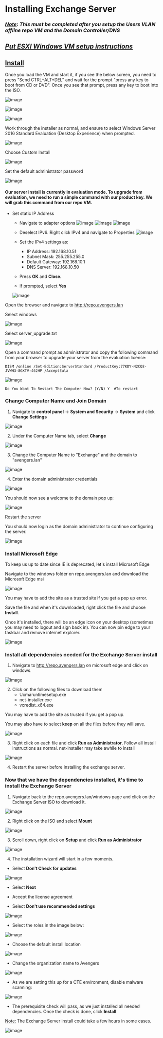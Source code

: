 # Installing Exchange Server

### ***<u>Note</u>: This must be completed after you setup the Users VLAN offline repo VM and the Domain Controller/DNS***

## ***<b><u>Put ESXI Windows VM setup instructions</u></b>***

## <b><u>Install</u></b>

Once you load the VM and start it, if you see the below screen, you need to press "Send CTRL+ALT+DEL" and wait for the prompt "press any key to boot from CD or DVD". Once you see that prompt, press any key to boot into the ISO.

![image](https://github.com/jonezy35/Training-Environment/blob/main/images/Screenshot%202023-03-19%20at%201.23.43%20PM.png?raw=true)

![image](https://github.com/jonezy35/Training-Environment/blob/main/images/Screenshot%202023-03-19%20at%201.23.58%20PM.png?raw=true)

![image](https://github.com/jonezy35/Training-Environment/blob/main/images/Screenshot%202023-03-19%20at%201.24.45%20PM.png?raw=true)

Work through the installer as normal, and ensure to select Windows Server 2016 Standard Evaluation (Desktop Experience) when prompted.

![image](https://github.com/jonezy35/Training-Environment/blob/main/images/Screenshot%202023-03-19%20at%201.27.43%20PM.png?raw=true)

Choose Custom Install

![image](https://github.com/jonezy35/Training-Environment/blob/main/images/Screenshot%202023-03-19%20at%201.28.33%20PM.png?raw=true)

Set the default administrator password

![image](https://github.com/jonezy35/Training-Environment/blob/main/images/Screenshot%202023-03-19%20at%201.38.27%20PM.png?raw=true)

#### Our server install is currently in evaluation mode. To upgrade from evaluation, we need to run a simple command with our product key. We will grab this command from our repo VM.

- Set static IP Address
    - Navigate to adapter options
    ![image](https://github.com/jonezy35/Training-Environment/blob/main/images/Screenshot%202023-03-17%20at%206.30.25%20PM.png?raw=true)
    ![image](https://github.com/jonezy35/Training-Environment/blob/main/images/Screenshot%202023-03-17%20at%206.30.31%20PM.png?raw=true)
    ![image](https://github.com/jonezy35/Training-Environment/blob/main/images/Screenshot%202023-03-17%20at%206.30.38%20PM.png?raw=true)

    - Deselect IPv6. Right click IPv4 and navigate to Properties
    ![image](https://github.com/jonezy35/Training-Environment/blob/main/images/Screenshot%202023-03-17%20at%206.30.51%20PM.png?raw=true)
    - Set the IPv4 settings as:
        - IP Address: 192.168.10.51
        - Subnet Mask: 255.255.255.0
        - Default Gateway: 192.168.10.1
        - DNS Server: 192.168.10.50

    - Press **OK** and **Close**.

    - If prompted, select **Yes**

    ![image](https://github.com/jonezy35/Training-Environment/blob/main/images/Screenshot%202023-03-19%20at%204.13.50%20PM.png?raw=true)

Open the browser and navigate to http://repo.avengers.lan

Select windows

![image](https://github.com/jonezy35/Training-Environment/blob/main/images/Screenshot%202023-03-19%20at%204.14.49%20PM.png?raw=true)

Select server_upgrade.txt

![image](https://github.com/jonezy35/Training-Environment/blob/main/images/Screenshot%202023-03-19%20at%204.14.59%20PM.png?raw=true)

Open a command prompt as administrator and copy the following command from your browser to upgrade your server from the evaluation license:

```
DISM /online /Set-Edition:ServerStandard /ProductKey:77KDY-N2CQ8-JVWH3-8GXTV-462HP /AcceptEula
```

![image](https://github.com/jonezy35/Training-Environment/blob/main/images/Screenshot%202023-03-19%20at%204.15.47%20PM.png?raw=true)

```
Do You Want To Restart The Computer Now? (Y/N) Y  #To restart
```

### Change Computer Name and Join Domain

1. Navigate to **control panel** -> **System and Security** -> **System** and click **Change Settings**

![image](https://github.com/jonezy35/Training-Environment/blob/main/images/Screenshot%202023-03-19%20at%204.25.09%20PM.png?raw=true)

2. Under the Computer Name tab, select **Change**

![image](https://github.com/jonezy35/Training-Environment/blob/main/images/Screenshot%202023-03-19%20at%204.26.47%20PM.png?raw=true)

3. Change the Computer Name to "Exchange" and the domain to "avengers.lan"

![image](https://github.com/jonezy35/Training-Environment/blob/main/images/Screenshot%202023-03-19%20at%204.27.36%20PM.png?raw=true)

4. Enter the domain administrator credentials

![image](https://github.com/jonezy35/Training-Environment/blob/main/images/Screenshot%202023-03-19%20at%204.28.19%20PM.png?raw=true)

You should now see a welcome to the domain pop up:

![image](https://github.com/jonezy35/Training-Environment/blob/main/images/Screenshot%202023-03-19%20at%204.28.26%20PM.png?raw=true)

Restart the server

You should now login as the domain administrator to continue configuring the server.

![image](https://github.com/jonezy35/Training-Environment/blob/main/images/Screenshot%202023-03-19%20at%204.31.34%20PM.png?raw=true)

### Install Microsoft Edge

To keep us up to date since IE is deprecated, let's install Microsoft Edge

Navigate to the windows folder on repo.avengers.lan and download the Microsoft Edge msi

![image](https://github.com/jonezy35/Training-Environment/blob/main/images/Screenshot%202023-03-19%20at%202.46.26%20PM.png?raw=true)

You may have to add the site as a trusted site if you get a pop up error.

Save the file and when it's downloaded, right click the file and choose **Install**.

Once it's installed, there will be an edge icon on your desktop (sometimes you may need to logout and sign back in). You can now pin edge to your taskbar and remove internet explorer.

![image](https://github.com/jonezy35/Training-Environment/blob/main/images/Screenshot%202023-03-19%20at%202.54.00%20PM.png?raw=true)


### Install all dependencies needed for the Exchange Server install

1. Navigate to http://repo.avengers.lan on microsoft edge and click on windows.

![image](https://github.com/jonezy35/Training-Environment/blob/main/images/Screenshot%202023-03-19%20at%204.37.24%20PM.png?raw=true)

2. Click on the following files to download them
    - Ucmaruntimesetup.exe
    - net-installer.exe
    - vcredist_x64.exe

You may have to add the site as trusted if you get a pop up.

You may also have to select **keep** on all the files before they will save.

![image](https://github.com/jonezy35/Training-Environment/blob/main/images/Screenshot%202023-03-19%20at%204.39.57%20PM.png?raw=true)

3. Right click on each file and click **Run as Administrator**. Follow all install instructions as normal. net-installer may take awhile to install

![image](https://github.com/jonezy35/Training-Environment/blob/main/images/Screenshot%202023-03-19%20at%204.40.38%20PM.png?raw=true)

4. Restart the server before installing the exchange server.


### Now that we have the dependencies installed, it's time to install the Exchange Server

1. Navigate back to the repo.avengers.lan/windows page and click on the Exchange Server ISO to download it.

![image](https://github.com/jonezy35/Training-Environment/blob/main/images/Screenshot%202023-03-19%20at%204.51.03%20PM.png?raw=true)

2. Right click on the ISO and select **Mount**

![image](https://github.com/jonezy35/Training-Environment/blob/main/images/Screenshot%202023-03-19%20at%204.54.29%20PM.png?raw=true)

3. Scroll down, right click on **Setup** and click **Run as Administrator**

![image](https://github.com/jonezy35/Training-Environment/blob/main/images/Screenshot%202023-03-19%20at%204.55.32%20PM.png?raw=true)

4. The installation wizard will start in a few moments.

- Select **Don't Check for updates**

![image](https://github.com/jonezy35/Training-Environment/blob/main/images/Screenshot%202023-03-19%20at%204.56.03%20PM.png?raw=true)

- Select **Next**

- Accept the license agreement

- Select **Don't use recommended settings**

![image](https://github.com/jonezy35/Training-Environment/blob/main/images/Screenshot%202023-03-19%20at%204.58.38%20PM.png?raw=true)

- Select the roles in the image below:

![image](https://github.com/jonezy35/Training-Environment/blob/main/images/Screenshot%202023-03-19%20at%204.59.26%20PM.png?raw=true)

- Choose the default install location

![image](https://github.com/jonezy35/Training-Environment/blob/main/images/Screenshot%202023-03-19%20at%204.59.31%20PM.png?raw=true)

- Change the organization name to Avengers

![image](https://github.com/jonezy35/Training-Environment/blob/main/images/Screenshot%202023-03-19%20at%205.00.09%20PM.png?raw=true)

- As we are setting this up for a CTE environment, disable malware scanning:

![image](https://github.com/jonezy35/Training-Environment/blob/main/images/Screenshot%202023-03-19%20at%205.00.14%20PM.png?raw=true)

- The prerequisite check will pass, as we just installed all needed dependencies. Once the check is done, click **Install**

<u>Note:</u> The Exchange Server install could take a few hours in some cases. 

![image](https://github.com/jonezy35/Training-Environment/blob/main/images/Screenshot%202023-03-19%20at%205.11.17%20PM.png?raw=true)